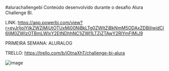 #alurachallengebi
Conteúdo desenvolvido durante o desafio Alura Challenge BI.

LINK: https://app.powerbi.com/view?r=eyJrIjoiYjlkZWZjMjUtOTUxMi00NjBkLTg0ZWItZjBkNmM5ODAxZDBiIiwidCI6IjM0ZWIzOTBmLWIxY2EtNDhhNC1iZWI1LTZjZTAwY2RlYmFlMiJ9

PRIMEIRA SEMANA: ALURALOG

TRELLO: https://trello.com/b/jOtnaXhT/challenge-bi-alura

![image](https://user-images.githubusercontent.com/27151928/132926989-5a7d06cc-c895-4c1c-a4a2-1bd58e8b659a.png)

